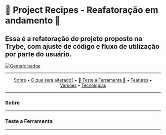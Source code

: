 # 🚧 Project Recipes - Reafatoração em andamento 🚧

## Essa é a refatoração do projeto proposto na Trybe, com ajuste de código e fluxo de utilização por parte do usuário.

[![Generic badge](https://img.shields.io/badge/STATUS-IN_PROGRESS-<COLOR>.svg)](https://shields.io/)

***

<p align="center">
 <a href="#Sobre">Sobre</a> •
 <a href="#O que muda?">O que será alterado?</a> •  
 <a href="#Teste a Ferramenta">🚧 Teste a Ferramenta 🚧</a> •
 <a href="#🚧 Features 🚧">Features</a> •
 <a href="#Versões">Versões</a> •
 <a href="#Tecnologias">Tecnologias</a>
</p>

***

### Sobre

<p></p>


***

### Teste a Ferramenta

<p></p> 

***
